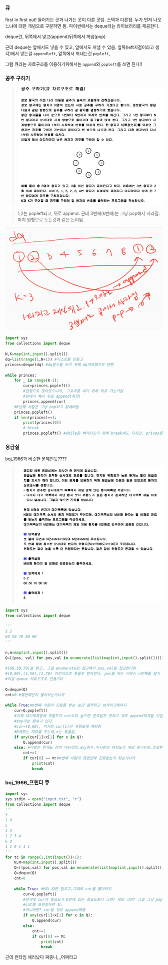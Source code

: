 ### 큐

first in first out! 들어가는 곳과 나가는 곳이 다른 곳임. 스택과 다른점. 누가 먼저 나오느냐에 대한 개념으로 구분하면 됨. 파이썬에서는 deque라는 라이브러리를 제공한다. 

deque란, 뒤쪽에서 넣고(append)뒤쪽에서 꺼냄(pop)

근데 deque는 앞에서도 넣을 수 있고, 앞에서도 꺼낼 수 있음. 앞쪽(left지점이라고 생각)에서 넣는걸 `appendleft`, 앞쪽에서 꺼내는건 `popleft`, 

그럼 큐라는 자료구조를 이용하기위해서는 `append`와 `popleft`를 쓰면 된다!! 



### 공주 구하기

> ![image-20200905223446639](큐.assets/image-20200905223446639.png)

>  1,2는 popleft되고, 뒤로 append. 근데 3번째(k번째)는 그냥 pop해서 사라짐. 마치 원형으로 도는것과 같은 논리임.

![image-20200905212812407](큐.assets/image-20200905212812407.png)



```python
import sys
from collections import deque

N,K=map(int,input().split())
dq=list(range(1,N+1)) #리스트를 만들고
princes=deque(dq) #dq함수를 쓰기 위해 dq자료형으로 변환

while princes: 
    for _ in range(K-1):
        cur=princes.popleft()
        #원형으로 앉아있으니까, 그효과를 내기 위해 뒤로 가는거임
        #앞에서 빼서 뒤로 append(회전)
        princes.append(cur)
    #K번째 사람은 그냥 pop하고 없애버림
    princes.popleft()
    if len(princes)==1:
        print(princes[0])
        # break
        princes.popleft() #while문 빠져나오기 위해 break써도 되지만, prices를 비워서 while문을 빠져나오게!

```





### 응급실

boj_1966과 비슷한 문제인듯????

> ![image-20200905223431135](큐.assets/image-20200905223431135.png)

```python
import sys
from collections import deque

'''
5 2
60 50 70 80 90
'''

n,m=map(int,input().split())
Q=[(pos, val) for pos,val in enumerate(list(map(int,input().split())))]

#[60,50,70]을 받고, 그걸 enumerate로 접근해서 pos,val을 접근한다면
#(0,60),(1,50),(2,70) 이런식으로 튜플로 받아진다. pos를 하는 이유는 n번째를 알기 위해서!
#이걸 queue 자료구조로 만들거다

Q=deque(Q)
cnt=0 #몇번째인지 물어보는거니까

while True:#m번째 사람이 진료를 받는 순간 출력하고 브레이크해야지
    cur=Q.popleft()
    #이제 대기목록중에 위험도가 cur보다 높으면 진료받지 못하고 뒤로 append되게됨 이걸 어떻게 처리할까?
    #any라는 함수가 있다.
    #cur=(0,60), 이거의 cur[1]은 위험도에 해당함
    #Q에있는 자료를 도는데,x는 튜플값,
    if any(cur[1]<x[1] for x in Q):
        Q.append(cur)
    else: #이말은 한개도 참이 아닌것임.any함수.이사람의 위험도가 제일 높다는뜻.진료받자
        cnt+=1
        if cur[0] == m:#m번째 사람이 몇번만에 진료받는지 찾는거니까
            print(cnt)
            break
```



### boj_1966_프린터 큐

```python
import sys
sys.stdin = open("input.txt", "r")
from collections import deque
'''
3
1 0
5
4 2
1 2 3 4
6 0
1 1 9 1 1 1
'''
for tc in range(1,int(input())+1):
    N,M=map(int,input().split())
    Q=[(pos,val) for pos,val in enumerate(list(map(int,input().split())))]
    Q=deque(Q)
    cnt=0

    while True: #M이 되면 멈추고,그때의 cnt를 뽑아야지
        cur=Q.popleft()
        #만약에 cur의 중요도가 Q안에 있는 중요도보다 크면? 제일 크면? 그걸 그냥 pop하고,
        #cnt를 프린트하면 됨.
        #아니라면? cur을 뒤로 append해줌
        if any(cur[1]<x[1] for x in Q):
            Q.append(cur)
        else:
            cnt+=1
            if cur[0] == M:
                print(cnt)
                break
```

근데 런타임 에러났다 짜증나,,,어쩌라고 